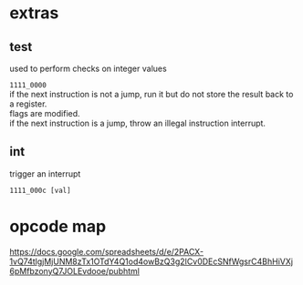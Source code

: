 # extras  
  
## test  
used to perform checks on integer values  
  
`1111_0000`  
if the next instruction is not a jump, run it but do not store the result back to a register.  
flags are modified.  
if the next instruction is a jump, throw an illegal instruction interrupt.  
  
## int  
trigger an interrupt  
  
`1111_000c [val]`  
  
  
# opcode map  
  
https://docs.google.com/spreadsheets/d/e/2PACX-1vQ74tlgjMjUNM8zTx1OTdY4Q1od4owBzQ3g2ICv0DEcSNfWgsrC4BhHiVXj6pMfbzonyQ7JOLEvdooe/pubhtml  
  